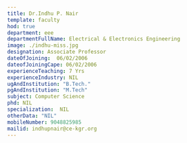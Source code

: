 ```yaml
---
title: Dr.Indhu P. Nair
template: faculty
hod: true
department: eee
departmentFullName: Electrical & Electronics Engineering
image: ./indhu-miss.jpg
designation: Associate Professor
dateOfJoining: 	06/02/2006
dateofJoiningCape: 06/02/2006
experienceTeaching: 7 Yrs
experienceIndustry: NIL
ugAndInstitution: "B.Tech."
pgAndInstitution: "M.Tech"
subject: Computer Science
phd: NIL
specialization:  NIL
otherData: "NIL"
mobileNumber: 9048825985
mailid: indhupnair@ce-kgr.org
---
```

